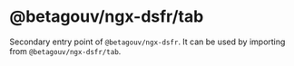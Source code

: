 # @betagouv/ngx-dsfr/tab

Secondary entry point of `@betagouv/ngx-dsfr`. It can be used by importing from `@betagouv/ngx-dsfr/tab`.
